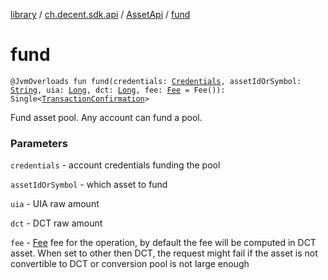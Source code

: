 [library](../../index.md) / [ch.decent.sdk.api](../index.md) / [AssetApi](index.md) / [fund](./fund.md)

# fund

`@JvmOverloads fun fund(credentials: `[`Credentials`](../../ch.decent.sdk.crypto/-credentials/index.md)`, assetIdOrSymbol: `[`String`](https://kotlinlang.org/api/latest/jvm/stdlib/kotlin/-string/index.html)`, uia: `[`Long`](https://kotlinlang.org/api/latest/jvm/stdlib/kotlin/-long/index.html)`, dct: `[`Long`](https://kotlinlang.org/api/latest/jvm/stdlib/kotlin/-long/index.html)`, fee: `[`Fee`](../../ch.decent.sdk.model/-fee/index.md)` = Fee()): Single<`[`TransactionConfirmation`](../../ch.decent.sdk.model/-transaction-confirmation/index.md)`>`

Fund asset pool. Any account can fund a pool.

### Parameters

`credentials` - account credentials funding the pool

`assetIdOrSymbol` - which asset to fund

`uia` - UIA raw amount

`dct` - DCT raw amount

`fee` - [Fee](../../ch.decent.sdk.model/-fee/index.md) fee for the operation, by default the fee will be computed in DCT asset.
When set to other then DCT, the request might fail if the asset is not convertible to DCT or conversion pool is not large enough